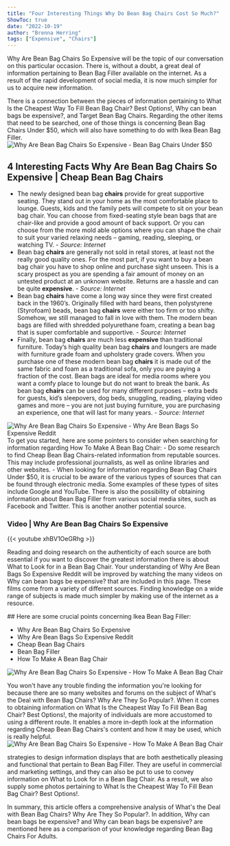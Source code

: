 ```yaml
---
title: "Four Interesting Things Why Do Bean Bag Chairs Cost So Much?"
ShowToc: true 
date: "2022-10-19"
author: "Brenna Herring" 
tags: ["Expensive", "Chairs"]
---
```


Why Are Bean Bag Chairs So Expensive will be the topic of our conversation on this particular occasion. There is, without a doubt, a great deal of information pertaining to Bean Bag Filler available on the internet. As a result of the rapid development of social media, it is now much simpler for us to acquire new information.

There is a connection between the pieces of information pertaining to What Is the Cheapest Way To Fill Bean Bag Chair? Best Options!, Why can bean bags be expensive?, and Target Bean Bag Chairs. Regarding the other items that need to be searched, one of those things is concerning Bean Bag Chairs Under $50, which will also have something to do with Ikea Bean Bag Filler.
<img loading="lazy" src="https://lh6.googleusercontent.com/proxy/aPtWUGmVoh3UWxef-mx5VUqQg3kQWuOmdnp8jxp-bz1RNr_QkbbZYNZ_Z5xikjPjEqt1HMgRGtdGtgSOvKkfOZiHuh7puU2NAyAxrA97Fo1kkcmYEXJRKluFKQ=s0-d" onerror="this.onerror=null;this.src='https://blogger.googleusercontent.com/img/a/AVvXsEhe7F7TRXHtjiKvHb5vS7DmnxvpHiDyoYyYvm1nHB3Qp2_w3BnM6A2eq4v7FYxCC9bfZt3a9vIMtAYEKUiaDQbHMg-ViyGmRIj39MLp0bGFfgfYw1Dc9q_H-T0wiTm3l0Uq42dETrN9eC8aGJ9_IORZsxST1AcLR7np1koOfcc7tnHa4S8Mwz_xD9d0=s16000';" alt="Why Are Bean Bag Chairs So Expensive - Bean Bag Chairs Under $50" >

## 4 Interesting Facts Why Are Bean Bag Chairs So Expensive | Cheap Bean Bag Chairs
-   The newly designed bean bag **chairs** provide for great supportive seating. They stand out in your home as the most comfortable place to lounge. Guests, kids and the family pets will compete to sit on your bean bag chair. You can choose from fixed-seating style bean bags that are chair-like and provide a good amount of back support. Or you can choose from the more mold able options where you can shape the chair to suit your varied relaxing needs – gaming, reading, sleeping, or watching TV. - <cite>Source: Internet</cite>
-   Bean bag **chairs** are generally not sold in retail stores, at least not the really good quality ones. For the most part, if you want to buy a bean bag chair you have to shop online and purchase sight unseen. This is a scary prospect as you are spending a fair amount of money on an untested product at an unknown website. Returns are a hassle and can be quite **expensive**. - <cite>Source: Internet</cite>
-   Bean bag **chairs** have come a long way since they were first created back in the 1960’s. Originally filled with hard beans, then polystyrene (Styrofoam) beads, bean bag **chairs** were either too firm or too shifty. Somehow, we still managed to fall in love with them. The modern bean bags are filled with shredded polyurethane foam, creating a bean bag that is super comfortable and supportive. - <cite>Source: Internet</cite>
-   Finally, bean bag **chairs** are much less **expensive** than traditional furniture. Today’s high quality bean bag **chairs** and loungers are made with furniture grade foam and upholstery grade covers. When you purchase one of these modern bean bag **chairs** it is made out of the same fabric and foam as a traditional sofa, only you are paying a fraction of the cost. Bean bags are ideal for media rooms where you want a comfy place to lounge but do not want to break the bank. As bean bag **chairs** can be used for many different purposes – extra beds for guests, kid’s sleepovers, dog beds, snuggling, reading, playing video games and more – you are not just buying furniture, you are purchasing an experience, one that will last for many years. - <cite>Source: Internet</cite>


<img loading="lazy" src="http://www.stagecoachdesigns.com/wp-content/uploads/2017/08/boat-bean-bag-chairs.jpg" onerror="this.onerror=null;this.src='https://blogger.googleusercontent.com/img/a/AVvXsEhe7F7TRXHtjiKvHb5vS7DmnxvpHiDyoYyYvm1nHB3Qp2_w3BnM6A2eq4v7FYxCC9bfZt3a9vIMtAYEKUiaDQbHMg-ViyGmRIj39MLp0bGFfgfYw1Dc9q_H-T0wiTm3l0Uq42dETrN9eC8aGJ9_IORZsxST1AcLR7np1koOfcc7tnHa4S8Mwz_xD9d0=s16000';" alt="Why Are Bean Bag Chairs So Expensive - Why Are Bean Bags So Expensive Reddit" >
To get you started, here are some pointers to consider when searching for information regarding How To Make A Bean Bag Chair:
- Do some research to find Cheap Bean Bag Chairs-related information from reputable sources. This may include professional journalists, as well as online libraries and other websites.
- When looking for information regarding Bean Bag Chairs Under $50, it is crucial to be aware of the various types of sources that can be found through electronic media. Some examples of these types of sites include Google and YouTube. There is also the possibility of obtaining information about Bean Bag Filler from various social media sites, such as Facebook and Twitter. This is another another potential source.

### Video | Why Are Bean Bag Chairs So Expensive
{{< youtube xhBV1OeGRhg >}} 


Reading and doing research on the authenticity of each source are both essential if you want to discover the greatest information there is about What to Look for in a Bean Bag Chair.
Your understanding of Why Are Bean Bags So Expensive Reddit will be improved by watching the many videos on Why can bean bags be expensive? that are included in this page. These films come from a variety of different sources. Finding knowledge on a wide range of subjects is made much simpler by making use of the internet as a resource.
<script async="async" data-cfasync="false" src="//normallydemandedalter.com/fe63df3c5408708b15d8dc3d9b206b31/invoke.js"></script>
<div id="container-fe63df3c5408708b15d8dc3d9b206b31"></div>
## Here are some crucial points concerning Ikea Bean Bag Filler:

- Why Are Bean Bag Chairs So Expensive
- Why Are Bean Bags So Expensive Reddit
- Cheap Bean Bag Chairs
- Bean Bag Filler
- How To Make A Bean Bag Chair

 <img loading="lazy" src="https://i.pinimg.com/736x/f6/bf/12/f6bf128bfc6266901cd82ed39ca3b2e4--pikachu-bed-kid-beds.jpg" onerror="this.onerror=null;this.src='https://blogger.googleusercontent.com/img/a/AVvXsEhe7F7TRXHtjiKvHb5vS7DmnxvpHiDyoYyYvm1nHB3Qp2_w3BnM6A2eq4v7FYxCC9bfZt3a9vIMtAYEKUiaDQbHMg-ViyGmRIj39MLp0bGFfgfYw1Dc9q_H-T0wiTm3l0Uq42dETrN9eC8aGJ9_IORZsxST1AcLR7np1koOfcc7tnHa4S8Mwz_xD9d0=s16000';" alt="Why Are Bean Bag Chairs So Expensive - How To Make A Bean Bag Chair" >

You won't have any trouble finding the information you're looking for because there are so many websites and forums on the subject of What's the Deal with Bean Bag Chairs? Why Are They So Popular?.
When it comes to obtaining information on What Is the Cheapest Way To Fill Bean Bag Chair? Best Options!, the majority of individuals are more accustomed to using a different route. It enables a more in-depth look at the information regarding Cheap Bean Bag Chairs's content and how it may be used, which is really helpful.
<img loading="lazy" src="https://i.pinimg.com/736x/9b/e0/f5/9be0f56d59d4b674e2f52d4f34913880--sewing-crafts-sewing-projects.jpg" onerror="this.onerror=null;this.src='https://blogger.googleusercontent.com/img/a/AVvXsEhe7F7TRXHtjiKvHb5vS7DmnxvpHiDyoYyYvm1nHB3Qp2_w3BnM6A2eq4v7FYxCC9bfZt3a9vIMtAYEKUiaDQbHMg-ViyGmRIj39MLp0bGFfgfYw1Dc9q_H-T0wiTm3l0Uq42dETrN9eC8aGJ9_IORZsxST1AcLR7np1koOfcc7tnHa4S8Mwz_xD9d0=s16000';" alt="Why Are Bean Bag Chairs So Expensive - How To Make A Bean Bag Chair" >

strategies to design information displays that are both aesthetically pleasing and functional that pertain to Bean Bag Filler. They are useful in commercial and marketing settings, and they can also be put to use to convey information on What to Look for in a Bean Bag Chair. As a result, we also supply some photos pertaining to What Is the Cheapest Way To Fill Bean Bag Chair? Best Options!.

In summary, this article offers a comprehensive analysis of What's the Deal with Bean Bag Chairs? Why Are They So Popular?. In addition, Why can bean bags be expensive? and Why can bean bags be expensive? are mentioned here as a comparison of your knowledge regarding Bean Bag Chairs For Adults.

	

